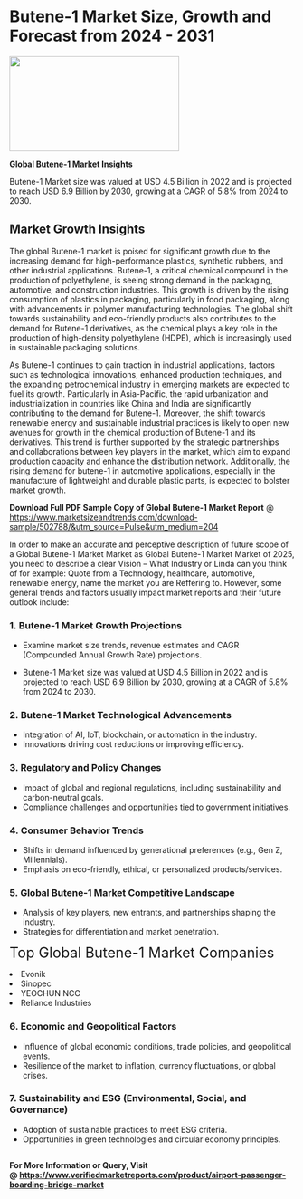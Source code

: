 <H1>Butene-1 Market Size, Growth and Forecast from 2024 - 2031</H1><img class="aligncenter size-medium wp-image-584254" src="https://thirdeyenews.in/wp-content/uploads/2024/09/Global-Market-Research-300x168.jpeg" alt="" width="300" height="168" /><p><strong>Global&nbsp;<a href="https://www.marketsizeandtrends.com/download-sample/502788/&amp;utm_source=Pulse&amp;utm_medium=204">Butene-1 Market</a> Insights</strong></p><p>Butene-1 Market size was valued at USD 4.5 Billion in 2022 and is projected to reach USD 6.9 Billion by 2030, growing at a CAGR of 5.8% from 2024 to 2030.</p><p><h2>Market Growth Insights</h2> <p>The global Butene-1 market is poised for significant growth due to the increasing demand for high-performance plastics, synthetic rubbers, and other industrial applications. Butene-1, a critical chemical compound in the production of polyethylene, is seeing strong demand in the packaging, automotive, and construction industries. This growth is driven by the rising consumption of plastics in packaging, particularly in food packaging, along with advancements in polymer manufacturing technologies. The global shift towards sustainability and eco-friendly products also contributes to the demand for Butene-1 derivatives, as the chemical plays a key role in the production of high-density polyethylene (HDPE), which is increasingly used in sustainable packaging solutions. </p> <p>As Butene-1 continues to gain traction in industrial applications, factors such as technological innovations, enhanced production techniques, and the expanding petrochemical industry in emerging markets are expected to fuel its growth. Particularly in Asia-Pacific, the rapid urbanization and industrialization in countries like China and India are significantly contributing to the demand for Butene-1. Moreover, the shift towards renewable energy and sustainable industrial practices is likely to open new avenues for growth in the chemical production of Butene-1 and its derivatives. This trend is further supported by the strategic partnerships and collaborations between key players in the market, which aim to expand production capacity and enhance the distribution network. Additionally, the rising demand for butene-1 in automotive applications, especially in the manufacture of lightweight and durable plastic parts, is expected to bolster market growth. </p><p><span class=""><strong>Download Full PDF Sample Copy of Global Butene-1 Market Report</strong> @ <a href="https://www.marketsizeandtrends.com/download-sample/502788/&amp;utm_source=Pulse&amp;utm_medium=204" target="_blank">https://www.marketsizeandtrends.com/download-sample/502788/&amp;utm_source=Pulse&amp;utm_medium=204</a></span></p><p>In order to make an accurate and perceptive description of future scope of a Global&nbsp;Butene-1 Market Market as Global&nbsp;Butene-1 Market Market of 2025, you need to describe a clear Vision &ndash; What Industry or Linda can you think of for example: Quote from a Technology, healthcare, automotive, renewable energy, name the market you are Reffering to. However, some general trends and factors usually impact market reports and their future outlook include:</p><h3>1.&nbsp;<strong>Butene-1 Market Growth Projections</strong></h3><ul><li>Examine market size trends, revenue estimates and CAGR (Compounded Annual Growth Rate) projections.</li><li><p>Butene-1 Market size was valued at USD 4.5 Billion in 2022 and is projected to reach USD 6.9 Billion by 2030, growing at a CAGR of 5.8% from 2024 to 2030.</p></li></ul><h3>2.&nbsp;<strong>Butene-1 Market Technological Advancements</strong></h3><ul><li>Integration of AI, IoT, blockchain, or automation in the industry.</li><li>Innovations driving cost reductions or improving efficiency.</li></ul><h3>3.&nbsp;<strong>Regulatory and Policy Changes</strong></h3><ul><li>Impact of global and regional regulations, including sustainability and carbon-neutral goals.</li><li>Compliance challenges and opportunities tied to government initiatives.</li></ul><h3>4.&nbsp;<strong>Consumer Behavior Trends</strong></h3><ul><li>Shifts in demand influenced by generational preferences (e.g., Gen Z, Millennials).</li><li>Emphasis on eco-friendly, ethical, or personalized products/services.</li></ul><h3>5.&nbsp;<strong>Global Butene-1 Market Competitive Landscape</strong></h3><ul><li>Analysis of key players, new entrants, and partnerships shaping the industry.</li><li>Strategies for differentiation and market penetration.</li></ul><p data-pm-slice="1 1 []"><span style="color: inherit; font-family: inherit; font-size: 25px;">Top Global Butene-1 Market Companies</span></p><div class="" data-test-id=""><p><li>Evonik</li><li> Sinopec</li><li> YEOCHUN NCC</li><li> Reliance Industries</li></p></div><h3>6.&nbsp;<strong>Economic and Geopolitical Factors</strong></h3><ul><li>Influence of global economic conditions, trade policies, and geopolitical events.</li><li>Resilience of the market to inflation, currency fluctuations, or global crises.</li></ul><h3>7.&nbsp;<strong>Sustainability and ESG (Environmental, Social, and Governance)</strong></h3><ul><li>Adoption of sustainable practices to meet ESG criteria.</li><li>Opportunities in green technologies and circular economy principles.</li></ul><h2><strong style="font-size: 14px;">For More Information or Query, Visit @&nbsp;</strong><a style="background-color: #ffffff; font-size: 14px;" href="https://www.marketsizeandtrends.com/report/butene-1-market/" target="_blank">https://www.verifiedmarketreports.com/product/airport-passenger-boarding-bridge-market</a></h2>
